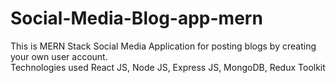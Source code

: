 # Social-Media-Blog-app-mern

This is MERN Stack Social Media Application for posting blogs by creating your own user account.
<br/>
Technologies used React JS, Node JS, Express JS, MongoDB, Redux Toolkit<br/>

